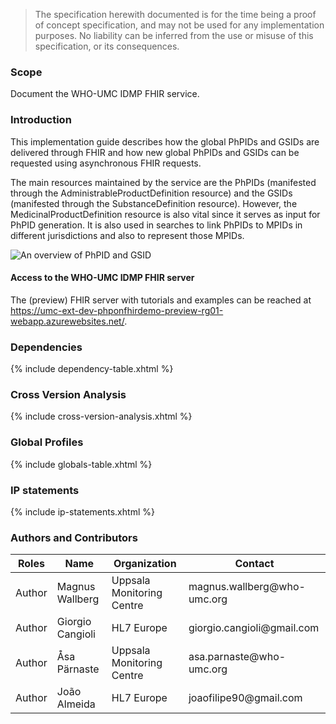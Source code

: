 
  <blockquote class="stu-note">
    <p>The specification herewith documented is for the time being a proof of concept specification, and may not be used for any implementation purposes. 
    No liability can be inferred from the use or misuse of this specification, or its consequences.</p>
  </blockquote>


### Scope

Document the WHO-UMC IDMP FHIR service.

### Introduction

This implementation guide describes how the global PhPIDs and GSIDs are delivered through FHIR and how new global PhPIDs and GSIDs can be requested using asynchronous FHIR requests.

The main resources maintained by the service are the PhPIDs (manifested through the AdministrableProductDefinition resource) and the GSIDs (manifested through the SubstanceDefinition resource). However, the MedicinalProductDefinition resource is also vital since it serves as input for PhPID generation. It is also used in searches to link PhPIDs to MPIDs in different jurisdictions and also to represent those MPIDs. 

<img src="Overview.png" alt="An overview of PhPID and GSID"/>
<br clear="all"/>

#### Access to the WHO-UMC IDMP FHIR server
The (preview) FHIR server with tutorials and examples can be reached at <a href="https://umc-ext-dev-phponfhirdemo-preview-rg01-webapp.azurewebsites.net/">https://umc-ext-dev-phponfhirdemo-preview-rg01-webapp.azurewebsites.net/</a>. 

### Dependencies

{% include dependency-table.xhtml %}


### Cross Version Analysis

{% include cross-version-analysis.xhtml %}

### Global Profiles

{% include globals-table.xhtml %}

### IP statements

{% include ip-statements.xhtml %}


### Authors and Contributors

<table>
<thead>
<tr class="header">
<th>Roles</th>
<th>Name</th>
<th>Organization</th>
<th>Contact</th>
</tr>
</thead>
<tbody>
<tr class="odd">
<td>Author</td>
<td>Magnus Wallberg</td>
<td>Uppsala Monitoring Centre</td>
<td>magnus.wallberg@who-umc.org</td>
</tr><tr class="even">
<td>Author</td>
<td>Giorgio Cangioli</td>
<td>HL7 Europe</td>
<td>giorgio.cangioli@gmail.com</td>
</tr><tr class="odd">
<td>Author</td>
<td>Åsa Pärnaste</td>
<td>Uppsala Monitoring Centre</td>
<td>asa.parnaste@who-umc.org</td>
</tr><tr class="even">
<td>Author</td>
<td>João Almeida</td>
<td>HL7 Europe</td>
<td>joaofilipe90@gmail.com</td>
</tr></tbody>
</table>
